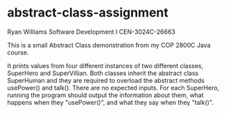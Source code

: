 # abstract-class-assignment

Ryan Williams Software Development I CEN-3024C-26663

This is a small Abstract Class demonstration from my COP 2800C Java course.

It prints values from four different instances of two different classes, SuperHero and SuperVillian. Both classes inherit the abstract class SuperHuman and they are required to overload the abstract methods usePower() and talk().
There are no expected inputs. For each SuperHero, running the program should output the information about them, what happens when they "usePower()", and what they say when they "talk()".
